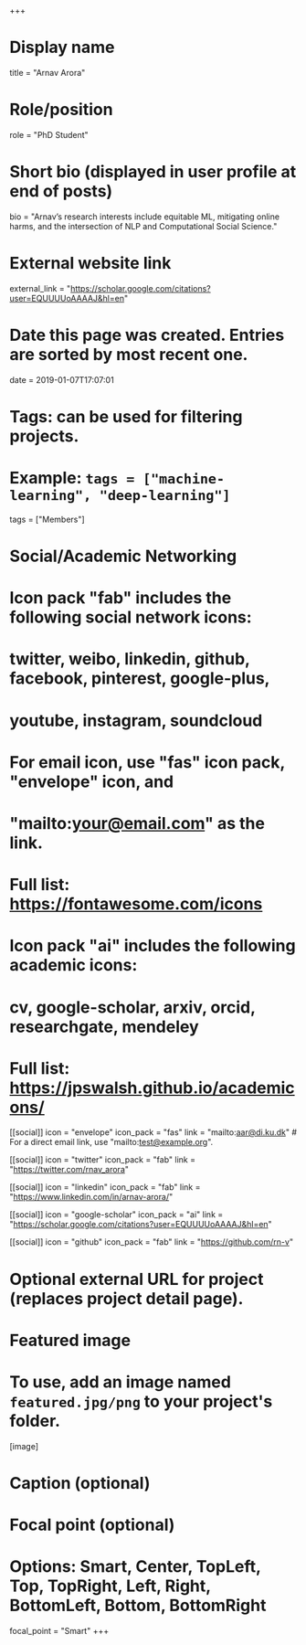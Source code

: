 +++
# Display name
title = "Arnav Arora"

# Role/position
role = "PhD Student"

# Short bio (displayed in user profile at end of posts)
bio = "Arnav’s research interests include equitable ML, mitigating online harms, and the intersection of NLP and Computational Social Science."

# External website link
external_link = "https://scholar.google.com/citations?user=EQUUUUoAAAAJ&hl=en"

# Date this page was created. Entries are sorted by most recent one.
date = 2019-01-07T17:07:01

# Tags: can be used for filtering projects.
# Example: `tags = ["machine-learning", "deep-learning"]`
tags = ["Members"]

# Social/Academic Networking
#
# Icon pack "fab" includes the following social network icons:
#
#   twitter, weibo, linkedin, github, facebook, pinterest, google-plus,
#   youtube, instagram, soundcloud
#
#   For email icon, use "fas" icon pack, "envelope" icon, and
#   "mailto:your@email.com" as the link.
#
#   Full list: https://fontawesome.com/icons
#
# Icon pack "ai" includes the following academic icons:
#
#   cv, google-scholar, arxiv, orcid, researchgate, mendeley
#
#   Full list: https://jpswalsh.github.io/academicons/

[[social]]
icon = "envelope"
icon_pack = "fas"
link = "mailto:aar@di.ku.dk"  # For a direct email link, use "mailto:test@example.org".

[[social]]
icon = "twitter"
icon_pack = "fab"
link = "https://twitter.com/rnav_arora"

[[social]]
icon = "linkedin"
icon_pack = "fab"
link = "https://www.linkedin.com/in/arnav-arora/"

[[social]]
icon = "google-scholar"
icon_pack = "ai"
link = "https://scholar.google.com/citations?user=EQUUUUoAAAAJ&hl=en"

[[social]]
icon = "github"
icon_pack = "fab"
link = "https://github.com/rn-v"


# Optional external URL for project (replaces project detail page).

# Featured image
# To use, add an image named `featured.jpg/png` to your project's folder. 
[image]
  # Caption (optional)

  # Focal point (optional)
  # Options: Smart, Center, TopLeft, Top, TopRight, Left, Right, BottomLeft, Bottom, BottomRight
  focal_point = "Smart"
+++
